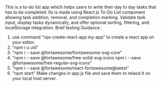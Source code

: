 This is a to-do list app which helps users to write their day to day tasks that has to be completed.
Its is made using React js To-Do List component allowing task addition, removal, and completion marking. Validate task input, display tasks dynamically, and offer optional sorting, filtering, and localStorage integration.
Brief testing Guidance :
1. use command "npx create-react-app my-app" to create a react app on your editor.
2. "npm i u uid"
3. "npm i --save @fortawesome/fontawesome-svg-core"
4. "npm i --save @fortawesome/free-solid-svg-icons
    npm i --save @fortawesome/free-regular-svg-icons"
5. "npm i --save @fortawesome/react-fontawesome@latest"
6. "npm start"
Make changes in app.js file and save them to relaod it on your local host server.   
